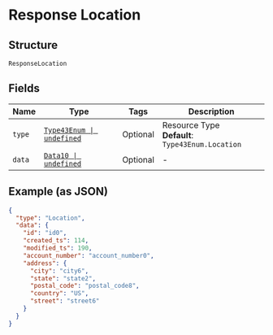 
# Response Location

## Structure

`ResponseLocation`

## Fields

| Name | Type | Tags | Description |
|  --- | --- | --- | --- |
| `type` | [`Type43Enum \| undefined`](../../doc/models/type-43-enum.md) | Optional | Resource Type<br>**Default**: `Type43Enum.Location` |
| `data` | [`Data10 \| undefined`](../../doc/models/data-10.md) | Optional | - |

## Example (as JSON)

```json
{
  "type": "Location",
  "data": {
    "id": "id0",
    "created_ts": 114,
    "modified_ts": 190,
    "account_number": "account_number0",
    "address": {
      "city": "city6",
      "state": "state2",
      "postal_code": "postal_code8",
      "country": "US",
      "street": "street6"
    }
  }
}
```

